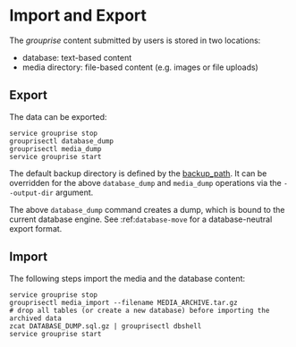 # Import and Export

The *grouprise* content submitted by users is stored in two locations:

* database: text-based content
* media directory: file-based content (e.g. images or file uploads)


## Export

The data can be exported:

```shell
service grouprise stop
grouprisectl database_dump
grouprisectl media_dump
service grouprise start
```

The default backup directory is defined by the [backup_path](../configuration/options.html#backup-path).
It can be overridden for the above `database_dump` and `media_dump` operations via the `--output-dir` argument.

The above `database_dump` command creates a dump, which is bound to the current database engine.
See :ref:`database-move` for a database-neutral export format.


## Import

The following steps import the media and the database content:

```shell
service grouprise stop
grouprisectl media_import --filename MEDIA_ARCHIVE.tar.gz
# drop all tables (or create a new database) before importing the archived data
zcat DATABASE_DUMP.sql.gz | grouprisectl dbshell
service grouprise start
```
